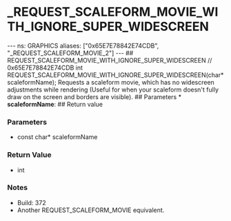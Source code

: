 # _REQUEST_SCALEFORM_MOVIE_WITH_IGNORE_SUPER_WIDESCREEN

--- ns: GRAPHICS aliases: ["0x65E7E78842E74CDB", "_REQUEST_SCALEFORM_MOVIE_2"] --- ## REQUEST_SCALEFORM_MOVIE_WITH_IGNORE_SUPER_WIDESCREEN  // 0x65E7E78842E74CDB int REQUEST_SCALEFORM_MOVIE_WITH_IGNORE_SUPER_WIDESCREEN(char* scaleformName);  Requests a scaleform movie, which has no widescreen adjustments while rendering (Useful for when your scaleform doesn't fully draw on the screen and borders are visible).  ## Parameters * **scaleformName**:  ## Return value

### Parameters
* const char* scaleformName

### Return Value
* int

### Notes
* Build: 372
* Another REQUEST_SCALEFORM_MOVIE equivalent.

